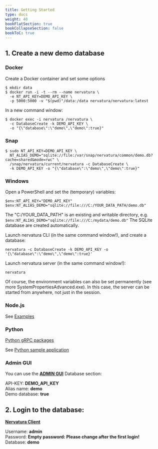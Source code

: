 ```yaml
---
title: Getting Started
type: docs
weight: 40
bookFlatSection: true
bookCollapseSection: false
bookToC: true
---
```


## 1. Create a new demo database

### Docker

Create a Docker container and set some options
```
$ mkdir data
$ docker run -i -t --rm --name nervatura \
  -e NT_API_KEY=DEMO_API_KEY \
  -p 5000:5000 -v "$(pwd)"/data:/data nervatura/nervatura:latest
```
In a new command window:
```
$ docker exec -i nervatura /nervatura \
  -c DatabaseCreate -k DEMO_API_KEY \
  -o "{\"database\":\"demo\",\"demo\":true}"
```
### Snap
```
$ sudo NT_API_KEY=DEMO_API_KEY \
  NT_ALIAS_DEMO="sqlite://file:/var/snap/nervatura/common/demo.db?cache=shared&mode=rwc" \
  /snap/nervatura/current/nervatura -c DatabaseCreate \
  -k DEMO_API_KEY -o "{\"database\":\"demo\",\"demo\":true}"
```

### Windows

Open a PowerShell and set the (temporary) variables:
```
$env:NT_API_KEY="DEMO_API_KEY"
$env:NT_ALIAS_DEMO="sqlite://file:///C:/YOUR_DATA_PATH/demo.db"
```
The "C:/YOUR_DATA_PATH" is an existing and writable directory, e.g. `$env:NT_ALIAS_DEMO="sqlite://file:///C:/mydata/demo.db"` The SQLite database are created automatically.

Launch nervatura CLI (in the same command window!), and create a database:
```
nervatura -c DatabaseCreate -k DEMO_API_KEY -o '{\"database\":\"demo\",\"demo\":true}'
```

Launch nervatura server (in the same command window!):
```
nervatura
```
Of course, the environment variables can also be set permanently (see more SystemPropertiesAdvanced.exe). In this case, the server can be started from anywhere, not just in the session.

### Node.js

See [Examples](/docs/start/examples)

### Python

[Python gRPC packages](https://pypi.org/project/nervatura/)

See [Python sample application](https://github.com/nervatura/nervatura-fastapi)

### Admin GUI

You can use the [**ADMIN GUI**](http://localhost:5000/admin/) Database section:

API-KEY: **DEMO_API_KEY**<br />
Alias name: **demo**<br />
Demo database: **true**

## 2. Login to the database: 

[**Nervatura Client**](http://localhost:5000/client/)

Username: **admin**<br />
Password: **Empty password: Please change after the first login!**<br />
Database: **demo**
